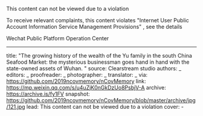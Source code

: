 This content can not be viewed due to a violation

To receive relevant complaints, this content violates "Internet User Public Account Information Service Management Provisions" , see the details

Wechat Public Platform Operation Center


-------------
title: "The growing history of the wealth of the Yu family in the south China Seafood Market: the mysterious businessman goes hand in hand with the state-owned assets of Wuhan. "
source: Clearstream studio
authors: _
editors: _
proofreader: _
photographer: _
translator: _
via: https://github.com/2019ncovmemory/nCovMemory
link: https://mp.weixin.qq.com/s/u4uZjK0nGkDzUo8PsbjV-A
archive: https://archive.is/fy1FV
snapshot: https://github.com/2019ncovmemory/nCovMemory/blob/master/archive/jpg/121.jpg
lead: This content can not be viewed due to a violation
cover: -
